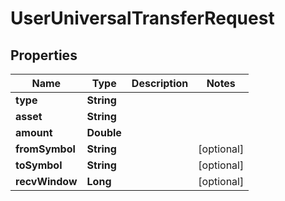 

# UserUniversalTransferRequest


## Properties

| Name | Type | Description | Notes |
|------------ | ------------- | ------------- | -------------|
|**type** | **String** |  |  |
|**asset** | **String** |  |  |
|**amount** | **Double** |  |  |
|**fromSymbol** | **String** |  |  [optional] |
|**toSymbol** | **String** |  |  [optional] |
|**recvWindow** | **Long** |  |  [optional] |



